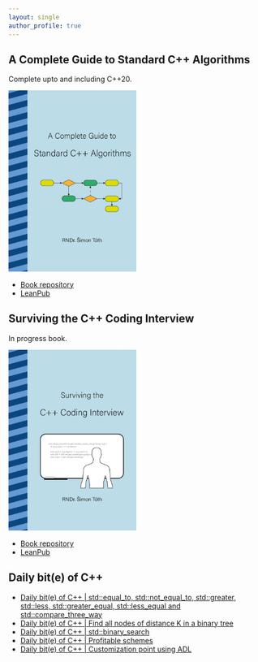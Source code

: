 ```yaml
---
layout: single
author_profile: true
---
```


## A Complete Guide to Standard C++ Algorithms

Complete upto and including C++20.

[<img src="assets/images/book_algorithms_cover.png" width="50%">](https://leanpub.com/cpp-algorithms-guide)

- [Book repository](https://github.com/HappyCerberus/book-cpp-algorithms)
- [LeanPub](https://leanpub.com/cpp-algorithms-guide)

## Surviving the C++ Coding Interview

In progress book.

[<img src="assets/images/book_coding_interview_cover.png" width="50%">](https://leanpub.com/cpp-coding-interview)

- [Book repository](https://leanpub.com/cpp-coding-interview)
- [LeanPub](https://leanpub.com/cpp-coding-interview)

## Daily bit(e) of C++

<ul>
<!-- SUBSTACK:START --><li><a href="https://simontoth.substack.com/p/daily-bite-of-c-stdequal_to-stdnot_equal_to">Daily bit&lpar;e&rpar; of C++ | std::equal_to, std::not_equal_to, std::greater, std::less, std::greater_equal, std::less_equal and std::compare_three_way</a></li><li><a href="https://simontoth.substack.com/p/daily-bite-of-c-find-all-nodes-of">Daily bit&lpar;e&rpar; of C++ | Find all nodes of distance K in a binary tree</a></li><li><a href="https://simontoth.substack.com/p/daily-bite-of-c-stdbinary_search">Daily bit&lpar;e&rpar; of C++ | std::binary_search</a></li><li><a href="https://simontoth.substack.com/p/daily-bite-of-c-profitable-schemes">Daily bit&lpar;e&rpar; of C++ | Profitable schemes</a></li><li><a href="https://simontoth.substack.com/p/daily-bite-of-c-customization-point">Daily bit&lpar;e&rpar; of C++ | Customization point using ADL</a></li><!-- SUBSTACK:END -->
</ul>